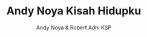 ---
title: Andy Noya Kisah Hidupku
author: Andy Noya & Robert Adhi KSP
image: andy-noya-kisah-hidupku.jpg
---